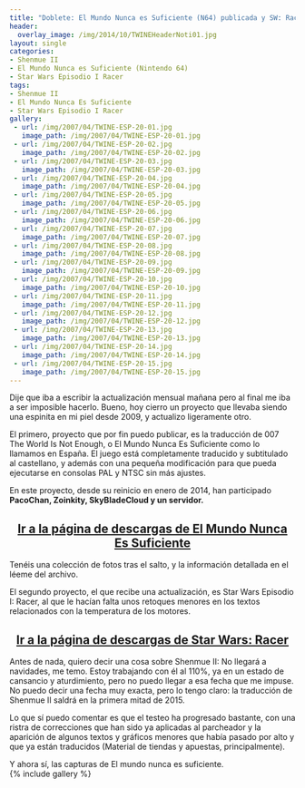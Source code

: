 ```yaml
---
title: "Doblete: El Mundo Nunca es Suficiente (N64) publicada y SW: Racer actualizada"
header:
  overlay_image: /img/2014/10/TWINEHeaderNoti01.jpg
layout: single
categories:
- Shenmue II
- El Mundo Nunca es Suficiente (Nintendo 64)
- Star Wars Episodio I Racer
tags:
- Shenmue II
- El Mundo Nunca Es Suficiente
- Star Wars Episodio I Racer
gallery:
 - url: /img/2007/04/TWINE-ESP-20-01.jpg
   image_path: /img/2007/04/TWINE-ESP-20-01.jpg
 - url: /img/2007/04/TWINE-ESP-20-02.jpg
   image_path: /img/2007/04/TWINE-ESP-20-02.jpg
 - url: /img/2007/04/TWINE-ESP-20-03.jpg
   image_path: /img/2007/04/TWINE-ESP-20-03.jpg
 - url: /img/2007/04/TWINE-ESP-20-04.jpg
   image_path: /img/2007/04/TWINE-ESP-20-04.jpg
 - url: /img/2007/04/TWINE-ESP-20-05.jpg
   image_path: /img/2007/04/TWINE-ESP-20-05.jpg
 - url: /img/2007/04/TWINE-ESP-20-06.jpg
   image_path: /img/2007/04/TWINE-ESP-20-06.jpg
 - url: /img/2007/04/TWINE-ESP-20-07.jpg
   image_path: /img/2007/04/TWINE-ESP-20-07.jpg
 - url: /img/2007/04/TWINE-ESP-20-08.jpg
   image_path: /img/2007/04/TWINE-ESP-20-08.jpg
 - url: /img/2007/04/TWINE-ESP-20-09.jpg
   image_path: /img/2007/04/TWINE-ESP-20-09.jpg
 - url: /img/2007/04/TWINE-ESP-20-10.jpg
   image_path: /img/2007/04/TWINE-ESP-20-10.jpg
 - url: /img/2007/04/TWINE-ESP-20-11.jpg
   image_path: /img/2007/04/TWINE-ESP-20-11.jpg
 - url: /img/2007/04/TWINE-ESP-20-12.jpg
   image_path: /img/2007/04/TWINE-ESP-20-12.jpg
 - url: /img/2007/04/TWINE-ESP-20-13.jpg
   image_path: /img/2007/04/TWINE-ESP-20-13.jpg
 - url: /img/2007/04/TWINE-ESP-20-14.jpg
   image_path: /img/2007/04/TWINE-ESP-20-14.jpg
 - url: /img/2007/04/TWINE-ESP-20-15.jpg
   image_path: /img/2007/04/TWINE-ESP-20-15.jpg
---
```

Dije que iba a escribir la actualización mensual mañana pero al final me iba a ser 
imposible hacerlo. Bueno, hoy cierro un proyecto que llevaba siendo una espinita en mi 
piel desde 2009, y actualizo ligeramente otro.

El primero, proyecto que por fin puedo publicar, es la traducción de 007 The World Is 
Not Enough, o El Mundo Nunca Es Suficiente como lo llamamos en España. El juego está 
completamente traducido y subtitulado al castellano, y además con una pequeña modificación 
para que pueda ejecutarse en consolas PAL y NTSC sin más ajustes.

En este proyecto, desde su reinicio en enero de 2014, han participado **PacoChan, 
Zoinkity, SkyBladeCloud y un servidor.**

<h2 style="text-align: center;"><strong><a href="http://tiovictor.romhackhispano.org/el-mundo-nunca-es-suficiente-n64/descargar/">Ir 
a la página de descargas de El Mundo Nunca Es Suficiente</a></strong></h2>

Tenéis una colección de fotos tras el salto, y la información detallada en el léeme 
del archivo.

El segundo proyecto, el que recibe una actualización, es Star Wars Episodio I: Racer, 
al que le hacían falta unos retoques menores en los textos relacionados con la temperatura 
de los motores.

<h2 style="text-align: center;"><strong><a href="http://tiovictor.romhackhispano.org/star-wars-episodio-i-racer-para-nintendo-64/">Ir 
a la página de descargas de Star Wars: Racer</a></strong></h2>

<!--more-->

Antes de nada, quiero decir una cosa sobre Shenmue II: No llegará a navidades, 
me temo. Estoy trabajando con él al 110%, ya en un estado de cansancio y aturdimiento, 
pero no puedo llegar a esa fecha que me impuse. No puedo decir una fecha muy exacta, 
pero lo tengo claro: la traducción de Shenmue II saldrá en la primera mitad de 2015.

Lo que sí puedo comentar es que el testeo ha progresado bastante, con una ristra de 
correcciones que han sido ya aplicadas al parcheador y la aparición de algunos textos 
y gráficos menores que había pasado por alto y que ya están traducidos (Material de tiendas 
y apuestas, principalmente).

Y ahora sí, las capturas de El mundo nunca es suficiente.  
{% include gallery %}
